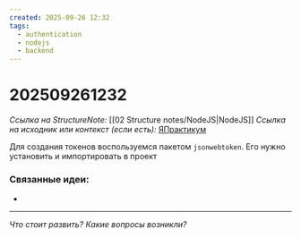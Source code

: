 ```yaml
---
created: 2025-09-26 12:32
tags:
  - authentication
  - nodejs
  - backend
---
```

# 202509261232
*Ссылка на StructureNote:* [[02 Structure notes/NodeJS|NodeJS]]
*Ссылка на исходник или контекст (если есть):* [ЯПрактикум](https://practicum.yandex.ru/learn/backend-nodejs/courses/16b47298-e20d-4fde-9619-1ab305039a00/sprints/564238/topics/a4928f0d-5f69-4053-bea3-fa90d3a2a89f/lessons/222d3040-6e86-4bf3-98c4-fbae87e62d07/)

Для создания токенов воспользуемся пакетом `jsonwebtoken`. Его нужно установить и импортировать в проект
### Связанные идеи:
* 
---

*Что стоит развить? Какие вопросы возникли?*